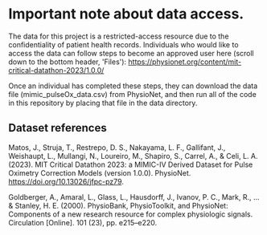 # Important note about data access.
The data for this project is a restricted-access resource due to the confidentiality of patient health records.
Individuals who would like to access the data can follow steps to become an approved user here (scroll down to the bottom header, 'Files'):
https://physionet.org/content/mit-critical-datathon-2023/1.0.0/

Once an individual has completed these steps, they can download the data file (mimic_pulseOx_data.csv) from PhysioNet, and then run all of the code in this repository by placing that file in the data directory.

## Dataset references
Matos, J., Struja, T., Restrepo, D. S., Nakayama, L. F., Gallifant, J., Weishaupt, L., Mullangi, N., Loureiro, M., Shapiro, S., Carrel, A., & Celi, L. A. (2023). MIT Critical Datathon 2023: a MIMIC-IV Derived Dataset for Pulse Oximetry Correction Models (version 1.0.0). PhysioNet. https://doi.org/10.13026/jfpc-pz79.

Goldberger, A., Amaral, L., Glass, L., Hausdorff, J., Ivanov, P. C., Mark, R., ... & Stanley, H. E. (2000). PhysioBank, PhysioToolkit, and PhysioNet: Components of a new research resource for complex physiologic signals. Circulation [Online]. 101 (23), pp. e215–e220.